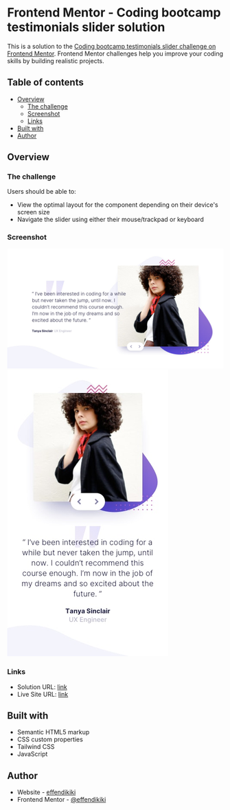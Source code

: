 # Frontend Mentor - Coding bootcamp testimonials slider solution

This is a solution to the [Coding bootcamp testimonials slider challenge on Frontend Mentor](https://www.frontendmentor.io/challenges/coding-bootcamp-testimonials-slider-4FNyLA8JL). Frontend Mentor challenges help you improve your coding skills by building realistic projects. 

## Table of contents

- [Overview](#overview)
  - [The challenge](#the-challenge)
  - [Screenshot](#screenshot)
  - [Links](#links)
- [Built with](#built-with)
- [Author](#author)

## Overview

### The challenge

Users should be able to:

- View the optimal layout for the component depending on their device's screen size
- Navigate the slider using either their mouse/trackpad or keyboard

### Screenshot

![](design/desktop-design-slide-1.jpg)
![](design/mobile-design-slide-1.jpg)

### Links

- Solution URL: [link](https://www.frontendmentor.io/solutions/coding-bootcamp-testimonials-using-tailwind-css-QZxCISGky)
- Live Site URL: [link](https://frontend-mentor-solutions-ten.vercel.app/)

## Built with

- Semantic HTML5 markup
- CSS custom properties
- Tailwind CSS
- JavaScript

## Author

- Website - [effendikiki](github.com/effendikiki)
- Frontend Mentor - [@effendikiki](https://www.frontendmentor.io/profile/effendikiki)
